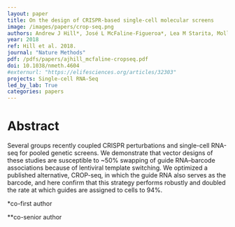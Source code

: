 ```yaml
---
layout: paper
title: On the design of CRISPR-based single-cell molecular screens
image: /images/papers/crop-seq.png
authors: Andrew J Hill*, José L McFaline-Figueroa*, Lea M Starita, Molly J Gasperini, Kenneth A Matreyek, Jonathan Packer, Dana Jackson, Jay Shendure**, Cole Trapnell**
year: 2018
ref: Hill et al. 2018.
journal: "Nature Methods"
pdf: /pdfs/papers/ajhill_mcfaline-cropseq.pdf
doi: 10.1038/nmeth.4604
#externurl: "https://elifesciences.org/articles/32303"
projects: Single-cell RNA-Seq
led_by_lab: True
categories: papers
---
```


# Abstract

Several groups recently coupled CRISPR perturbations and
single-cell RNA-seq for pooled genetic screens. We demonstrate
that vector designs of these studies are susceptible to ~50%
swapping of guide RNA–barcode associations because of lentiviral
template switching. We optimized a published alternative,
CROP-seq, in which the guide RNA also serves as the barcode,
and here confirm that this strategy performs robustly and doubled
the rate at which guides are assigned to cells to 94%.

*co-first author

**co-senior author
